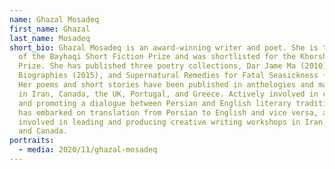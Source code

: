 ```yaml
---
name: Ghazal Mosadeq
first_name: Ghazal
last_name: Mosadeq
short_bio: Ghazal Mosadeq is an award-winning writer and poet. She is the winner
  of the Bayhaqi Short Fiction Prize and was shortlisted for the Khorshid Poetry
  Prize. She has published three poetry collections, Dar Jame Ma (2010),
  Biographies (2015), and Supernatural Remedies for Fatal Seasickness (2018).
  Her poems and short stories have been published in anthologies and magazines
  in Iran, Canada, the UK, Portugal, and Greece. Actively involved in creating
  and promoting a dialogue between Persian and English literary traditions, she
  has embarked on translation from Persian to English and vice versa, and is
  involved in leading and producing creative writing workshops in Iran, the UK,
  and Canada.
portraits:
  - media: 2020/11/ghazal-mosadeq
---
```

